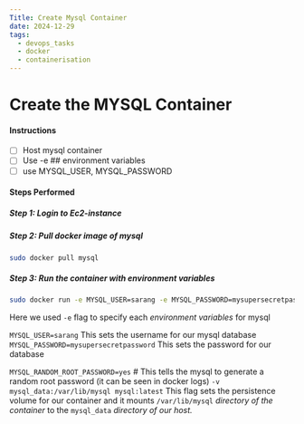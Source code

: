 ```yaml
---
Title: Create Mysql Container
date: 2024-12-29
tags:
  - devops_tasks
  - docker
  - containerisation
---
```

# Create the MYSQL Container
#### Instructions
- [ ] Host mysql container 
- [ ] Use -e ## environment variables
- [ ] use MYSQL_USER, MYSQL_PASSWORD

#### Steps Performed
##### Step 1: Login to Ec2-instance
##### Step 2: Pull docker image of mysql
```sh
sudo docker pull mysql
```

##### Step 3: Run the container with environment variables
```sh
sudo docker run -e MYSQL_USER=sarang -e MYSQL_PASSWORD=mysupersecretpassword -e MYSQL_RANDOM_ROOT_PASSWORD=yes -p 3306:3306 --name mysql_container -v mysql_data:/var/lib/mysql mysql:latest
```

Here we used `-e` flag to specify each *environment variables* for mysql

`MYSQL_USER=sarang`  This sets the username for our mysql database
`MYSQL_PASSWORD=mysupersecretpassword` This sets the password for our database

`MYSQL_RANDOM_ROOT_PASSWORD=yes`    # This tells the mysql to generate a random root password (it can be seen in docker logs)
`-v mysql_data:/var/lib/mysql mysql:latest` This flag sets the persistence volume for our container and it mounts `/var/lib/mysql` *directory of the container* to the `mysql_data` *directory of our host.*



